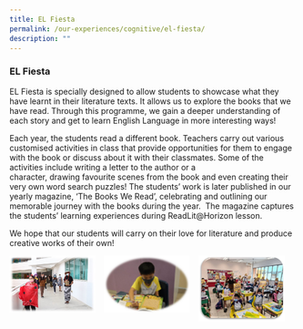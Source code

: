 ```yaml
---
title: EL Fiesta
permalink: /our-experiences/cognitive/el-fiesta/
description: ""
---
```


### **EL Fiesta**
EL Fiesta is specially designed to allow students to showcase what they have learnt in their literature texts. It allows us to explore the books that we have read. Through this programme, we gain a deeper understanding of each story and get to learn English Language in more interesting ways!

Each year, the students read a different book. Teachers carry out various customised activities in class that provide opportunities for them to engage with the book or discuss about it with their classmates. Some of the activities include writing a letter to the author or a character, drawing favourite scenes from the book and even creating their very own word search puzzles! The students’ work is later published in our yearly magazine, ‘The Books We Read’, celebrating and outlining our memorable journey with the books during the year.  The magazine captures the students’ learning experiences during ReadLit@Horizon lesson.

We hope that our students will carry on their love for literature and produce creative works of their own!

<img src="/images/elfiesta1.jpg" style="width:30%;margin-right:15px;" align = "left">
<img src="/images/elfiesta2.jpg" style="width:30%;margin-right:15px;" align = "left">
<img src="/images/elfiesta3.jpg" style="width:30%;margin-right:15px;" align = "left">

<br clear="left">